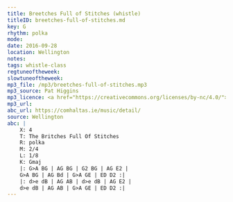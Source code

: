 ```yaml
---
title: Breetches Full of Stitches (whistle)
titleID: breetches-full-of-stitches.md
key: G
rhythm: polka
mode:
date: 2016-09-28
location: Wellington
notes:
tags: whistle-class
regtuneoftheweek:
slowtuneoftheweek:
mp3_file: /mp3/breetches-full-of-stitches.mp3
mp3_source: Pat Higgins
mp3_licence: <a href="https://creativecommons.org/licenses/by-nc/4.0/">CC-BY-NC-4.0</a>
mp3_url:
abc_url: https://comhaltas.ie/music/detail/
source: Wellington
abc: |
    X: 4
    T: The Britches Full Of Stitches
    R: polka
    M: 2/4
    L: 1/8
    K: Gmaj
    |: G>A BG | AG BG | G2 BG | AG E2 |
    G>A BG | AG Bd | G>A GE | ED D2 :|
    |: d>e dB | AG AB | d>e dB | AG E2 |
    d>e dB | AG AB | G>A GE | ED D2 :|
---
```

